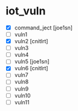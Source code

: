 # iot_vuln

- [x] command_ject [joe1sn]
- [ ] vuln1 
- [x] vuln2 [cnitlrt]
- [ ] vuln3 
- [ ] vuln4
- [ ] vuln5 [joe1sn]
- [x] vuln6 [cnitlrt]
- [ ] vuln7
- [ ] vuln8
- [ ] vuln9
- [ ] vuln10
- [ ] vuln11
